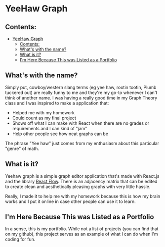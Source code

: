 # YeeHaw Graph
## Contents:
- [YeeHaw Graph](#yeehaw-graph)
	- [Contents:](#contents)
	- [What's with the name?](#whats-with-the-name)
	- [What is it?](#what-is-it)
	- [I'm Here Because This was Listed as a Portfolio](#im-here-because-this-was-listed-as-a-portfolio)


## What's with the name?
Simply put, cowboy/western slang terms (eg yee haw, rootin tootin, Plumb tuckered out) are really funny to me and they're my go-to whenever I can't think of another name. I was having a really good time in my Graph Theory class and I was inspired to make a application that:

- Helped me with my homework
- Could count as my final project
- Shows off what I can make with React when there are no grades or requirements and I can kind of "jam"
- Help other people see how neat graphs can be

The phrase "Yee haw" just comes from my enthusiasm about this particular "genre" of math.

## What is it?

Yeehaw graph is a simple graph editor application that's made with React.js and the library [React Flow](https://reactflow.dev/). There is an adjacency matrix that can be edited to create clean and aesthetically pleasing graphs with very little hassle. 

Really, I made it to help me with my homework because this is how my brain works and I put it online in case other people can use it to learn.

## I'm Here Because This was Listed as a Portfolio

In a sense, this is my portfolio. While not a list of projects (you can find that on my github), this project serves as an example of what I can do when I'm coding for fun. 
